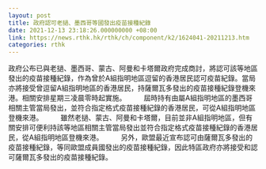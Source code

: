 ```yaml
---
layout: post
title: 政府認可老撾、墨西哥等國發出疫苗接種紀錄
date: 2021-12-13 23:18:26.000000000 +08:00
link: https://news.rthk.hk/rthk/ch/component/k2/1624041-20211213.htm
categories: rthk
---
```


政府公布已與老撾、墨西哥、蒙古、阿曼和卡塔爾政府完成商討，將認可該等地區發出的疫苗接種紀錄，作為曾於A組指明地區逗留的香港居民認可疫苗紀錄。當局亦將接受曾逗留A組指明地區的香港居民，持薩爾瓦多發出的疫苗接種紀錄登機來港。相關安排星期三凌晨零時起實施。
　　 
屆時持有由屬A組指明地區的墨西哥相關主管當局發出，並符合指定格式疫苗接種紀錄的香港居民，可從A組指明地區登機來港。
　　 
雖然老撾、蒙古、阿曼和卡塔爾，目前並非A組指明地區，但有關安排可便利持該等地區相關主管當局發出並符合指定格式疫苗接種紀錄的香港居民，從A組指明地區登機來港。
　　 
另外，歐盟最近宣布認可由薩爾瓦多發出的疫苗接種紀錄，等同歐盟成員國發出的疫苗接種紀錄，因此特區政府亦將接受和認可薩爾瓦多發出的疫苗接種紀錄。

